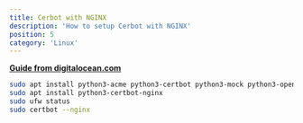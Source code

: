 ```yaml
---
title: Cerbot with NGINX
description: 'How to setup Cerbot with NGINX'
position: 5
category: 'Linux'
---
```


[**Guide from digitalocean.com**](https://www.digitalocean.com/community/tutorials/how-to-secure-nginx-with-let-s-encrypt-on-debian-10)

```bash
sudo apt install python3-acme python3-certbot python3-mock python3-openssl python3-pkg-resources python3-pyparsing python3-zope.interface
sudo apt install python3-certbot-nginx
sudo ufw status
sudo certbot --nginx
```
